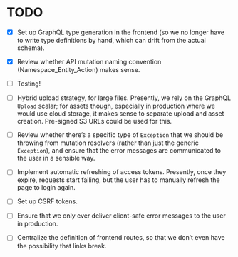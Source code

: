 # TODO

- [x] Set up GraphQL type generation in the frontend (so we no longer have to write type definitions by hand, which can
  drift from the actual schema).

- [x] Review whether API mutation naming convention (Namespace_Entity_Action) makes sense.

- [ ] Testing!

- [ ] Hybrid upload strategy, for large files. Presently, we rely on the GraphQL `Upload` scalar; for assets though,
  especially in production where we would use cloud storage, it makes sense to separate upload and asset creation.
  Pre-signed S3 URLs could be used for this.

- [ ] Review whether there’s a specific type of `Exception` that we should be throwing from mutation resolvers (rather
  than just the generic `Exception`), and ensure that the error messages are communicated to the user in a sensible way.

- [ ] Implement automatic refreshing of access tokens. Presently, once they expire, requests start failing, but the user
  has to manually refresh the page to login again.

- [ ] Set up CSRF tokens.

- [ ] Ensure that we only ever deliver client-safe error messages to the user in production.

- [ ] Centralize the definition of frontend routes, so that we don’t even have the possibility that links break.
